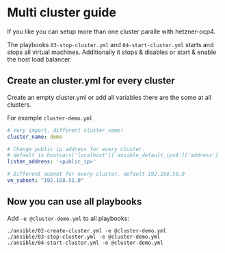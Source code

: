 # Multi cluster guide

If you like you can setup more than one cluster paralle with hetzner-ocp4.

The playbooks `03-stop-cluster.yml` and `04-start-cluster.yml` starts and stops all virtual machines. Additionally it stops & disables or start & enable the host load balancer. 

## Create an cluster.yml for every cluster

Create an empty cluster.yml or add all variables there are the some at all clusters.

For example `cluster-demo.yml`
```yaml
# Very import, different cluster_name!
cluster_name: demo

# Change public ip address for every cluster.
# default is hostvars['localhost']['ansible_default_ipv4']['address'] 
listen_address: '<public_ip>'

# Different subnet for every cluster, default 192.168.50.0
vn_subnet: "192.168.51.0"
```

## Now you can use all playbooks 

Add `-e @cluster-demo.yml` to all playbooks:
```
./ansible/02-create-cluster.yml -e @cluster-demo.yml
./ansible/03-stop-cluster.yml -e @cluster-demo.yml
./ansible/04-start-cluster.yml -e @cluster-demo.yml
```